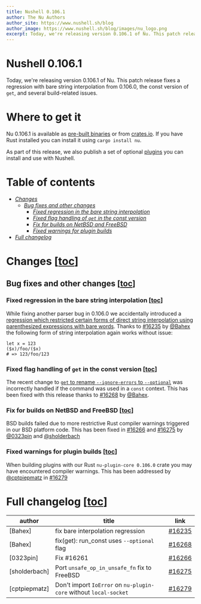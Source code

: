 ```yaml
---
title: Nushell 0.106.1
author: The Nu Authors
author_site: https://www.nushell.sh/blog
author_image: https://www.nushell.sh/blog/images/nu_logo.png
excerpt: Today, we're releasing version 0.106.1 of Nu. This patch release fixes a regression with bare string interpolation from 0.106.0, the const version of `get`, and several build-related issues.
---
```


# Nushell 0.106.1

Today, we're releasing version 0.106.1 of Nu. This patch release fixes a regression with bare string interpolation from 0.106.0, the const version of `get`, and several build-related issues.

# Where to get it

Nu 0.106.1 is available as [pre-built binaries](https://github.com/nushell/nushell/releases/tag/0.106.1) or from [crates.io](https://crates.io/crates/nu). If you have Rust installed you can install it using `cargo install nu`.

As part of this release, we also publish a set of optional [plugins](https://www.nushell.sh/book/plugins.html) you can install and use with Nushell.

# Table of contents

- [_Changes_](#changes-toc)
  - [_Bug fixes and other changes_](#bug-fixes-and-other-changes-toc)
    - [_Fixed regression in the bare string interpolation_](#fixed-regression-in-the-bare-string-interpolation-toc)
    - [_Fixed flag handling of `get` in the const version_](#fixed-flag-handling-of-get-in-the-const-version-toc)
    - [_Fix for builds on NetBSD and FreeBSD_](#fix-for-builds-on-netbsd-and-freebsd-toc)
    - [_Fixed warnings for plugin builds_](#fixed-warnings-for-plugin-builds-toc)
- [_Full changelog_](#full-changelog-toc)

# Changes [[toc](#table-of-contents)]

## Bug fixes and other changes [[toc](#table-of-contents)]

### Fixed regression in the bare string interpolation [[toc](#table-of-contents)]

While fixing another parser bug in 0.106.0 we accidentally introduced a [regression which restricted certain forms of direct string interpolation using parenthesized expressions with bare words](https://www.nushell.sh/blog/2025-07-23-nushell_0_106_0.html#regression-bare-word-interpolation-on-both-sides-does-not-work-toc).
Thanks to [#16235] by [@Bahex] the following form of string interpolation again works without issue:

```nushell
let x = 123
($x)/foo/($x)
# => 123/foo/123
```

### Fixed flag handling of `get` in the const version [[toc](#table-of-contents)]

The recent change to [`get` to rename `--ignore-errors` to `--optional`](https://www.nushell.sh/blog/2025-07-23-nushell_0_106_0.html#ignore-errors-i-renamed-to-optional-o-toc) was incorrectly handled if the command was used in a `const` context. This has been fixed with this release thanks to [#16268] by [@Bahex].

### Fix for builds on NetBSD and FreeBSD [[toc](#table-of-contents)]

BSD builds failed due to more restrictive Rust compiler warnings triggered in our BSD platform code. This has been fixed in [#16266] and [#16275] by [@0323pin] and [@sholderbach]

### Fixed warnings for plugin builds [[toc](#table-of-contents)]

When building plugins with our Rust `nu-plugin-core 0.106.0` crate you may have encountered compiler warnings. This has been addressed by [@cptpiepmatz] in [#16279]

# Full changelog [[toc](#table-of-contents)]

| author        | title                                                             | link     |
| ------------- | ----------------------------------------------------------------- | -------- |
| [Bahex]       | fix bare interpolation regression                                 | [#16235] |
| [Bahex]       | fix(get): run_const uses `--optional` flag                        | [#16268] |
| [0323pin]     | Fix #16261                                                        | [#16266] |
| [sholderbach] | Port `unsafe_op_in_unsafe_fn` fix to FreeBSD                      | [#16275] |
| [cptpiepmatz] | Don't import `IoError` on `nu-plugin-core` without `local-socket` | [#16279] |

[@0323pin]: https://github.com/0323pin
[@Bahex]: https://github.com/Bahex
[@cptpiepmatz]: https://github.com/cptpiepmatz
[@sholderbach]: https://github.com/sholderbach
[#16235]: https://github.com/nushell/nushell/pull/16235
[#16266]: https://github.com/nushell/nushell/pull/16266
[#16268]: https://github.com/nushell/nushell/pull/16268
[#16275]: https://github.com/nushell/nushell/pull/16275
[#16279]: https://github.com/nushell/nushell/pull/16279
